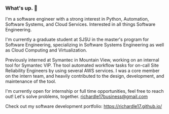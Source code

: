 ### What's up. 👋

I'm a software engineer with a strong interest in Python, Automation, Software Systems, and Cloud Services. 
Interested in all things Software Engineering. 

I'm currently a graduate student at SJSU in the master's program for Software Engineering, specializing in Software Systems Engineering as well as Cloud Computing and Virtualization.


Previously interned at Symantec in Mountain View, working on an internal tool for Symantec VIP. The tool automated workflow tasks for on-call Site Reliability Engineers by using several AWS services.
I was a core member on the intern team, and heavily contributed to the design, development, and maintenance of the tool.

I'm currently open for internship or full time opportunities, feel free to reach out!
Let's solve problems, together.
richardle17business@gmail.com

Check out my software development portfolio: https://richardle17.github.io/
